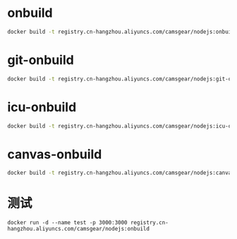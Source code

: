 # onbuild
```bash
docker build -t registry.cn-hangzhou.aliyuncs.com/camsgear/nodejs:onbuild -f Dockerfile .
```

# git-onbuild
```bash
docker build -t registry.cn-hangzhou.aliyuncs.com/camsgear/nodejs:git-onbuild -f Dockerfile-git-onbuild .
```

# icu-onbuild
```bash
docker build -t registry.cn-hangzhou.aliyuncs.com/camsgear/nodejs:icu-onbuild -f Dockerfile-icu-onbuild .
```

# canvas-onbuild
```bash
docker build -t registry.cn-hangzhou.aliyuncs.com/camsgear/nodejs:canvas-onbuild -f Dockerfile-canvas-onbuild .
```

# 测试
```
docker run -d --name test -p 3000:3000 registry.cn-hangzhou.aliyuncs.com/camsgear/nodejs:onbuild
```